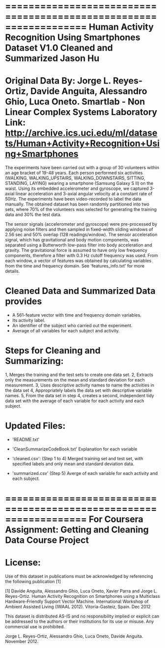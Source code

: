 ==================================================================
Human Activity Recognition Using Smartphones Dataset V1.0
Cleaned and Summarized
Jason Hu
==================================================================
Original Data By:
Jorge L. Reyes-Ortiz, Davide Anguita, Alessandro Ghio, Luca Oneto.
Smartlab - Non Linear Complex Systems Laboratory
Link: http://archive.ics.uci.edu/ml/datasets/Human+Activity+Recognition+Using+Smartphones
==================================================================

The experiments have been carried out with a group of 30 volunteers within an age bracket of 19-48 years. Each person performed six activities (WALKING, WALKING_UPSTAIRS, WALKING_DOWNSTAIRS, SITTING, STANDING, LAYING) wearing a smartphone (Samsung Galaxy S II) on the waist. Using its embedded accelerometer and gyroscope, we captured 3-axial linear acceleration and 3-axial angular velocity at a constant rate of 50Hz. The experiments have been video-recorded to label the data manually. The obtained dataset has been randomly partitioned into two sets, where 70% of the volunteers was selected for generating the training data and 30% the test data. 

The sensor signals (accelerometer and gyroscope) were pre-processed by applying noise filters and then sampled in fixed-width sliding windows of 2.56 sec and 50% overlap (128 readings/window). The sensor acceleration signal, which has gravitational and body motion components, was separated using a Butterworth low-pass filter into body acceleration and gravity. The gravitational force is assumed to have only low frequency components, therefore a filter with 0.3 Hz cutoff frequency was used. From each window, a vector of features was obtained by calculating variables from the time and frequency domain. See 'features_info.txt' for more details. 

Cleaned Data and Summarized Data provides
======================================
- A 561-feature vector with time and frequency domain variables. 
- Its activity label. 
- An identifier of the subject who carried out the experiment.
- Average of all variables for each subject and activity. 

Steps for Cleaning and Summarizing:
======================================
1, Merges the training and the test sets to create one data set.
2, Extracts only the measurements on the mean and standard deviation for each measurement.
3, Uses descriptive activity names to name the activities in the data set
4, Appropriately labels the data set with descriptive variable names.
5, From the data set in step 4, creates a second, independent tidy data set with the average     of each variable for each activity and each subject.


Updated Files:
======================================

- 'README.txt'

- 'CleanSummarizeCodeBook.txt' Explanation for each variable

- 'cleaned.csv': (Step 1 to 4) Merged training set and test set, with specified labels and only mean and standard deviation data.

- 'summarized.csv' (Step 5) Averge of each variable for each activity and each subject.


==================================================================
For Coursera Assignment: Getting and Cleaning Data Course Project
==================================================================


License:
========
Use of this dataset in publications must be acknowledged by referencing the following publication [1] 

[1] Davide Anguita, Alessandro Ghio, Luca Oneto, Xavier Parra and Jorge L. Reyes-Ortiz. Human Activity Recognition on Smartphones using a Multiclass Hardware-Friendly Support Vector Machine. International Workshop of Ambient Assisted Living (IWAAL 2012). Vitoria-Gasteiz, Spain. Dec 2012

This dataset is distributed AS-IS and no responsibility implied or explicit can be addressed to the authors or their institutions for its use or misuse. Any commercial use is prohibited.

Jorge L. Reyes-Ortiz, Alessandro Ghio, Luca Oneto, Davide Anguita. November 2012.